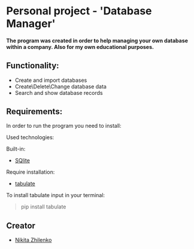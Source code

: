 # Personal project - 'Database Manager'

#### The program was created in order to help managing your own database within a company. Also for my own educational purposes.

## Functionality:
* Create and import databases
* Create\Delete\Change database data
* Search and show database records

## Requirements:
In order to run the program you need to install:

Used technologies:

Built-in:
* [SQlite](https://www.sqlite.org/index.html)

Require installation:
* [tabulate](https://pypi.org/project/tabulate/)

To install tabulate input in your terminal:
> pip install tabulate

## Creator
* [Nikita Zhilenko](https://github.com/NikitaStelent)
